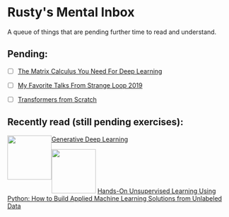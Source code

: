 # Rusty's Mental Inbox

A queue of things that are pending further time to read and understand.

## Pending:

- [ ] [The Matrix Calculus You Need For Deep Learning](https://explained.ai/matrix-calculus/index.html)

- [ ] [My Favorite Talks From Strange Loop 2019](http://stratus3d.com/blog/2019/09/24/my-favorite-talks-from-strange-loop-2019/
)

- [ ] [Transformers from Scratch](http://www.peterbloem.nl/blog/transformers)
 
## Recently read (still pending exercises):

<img src="https://images-na.ssl-images-amazon.com/images/I/416KapTtFjL._SX379_BO1,204,203,200_.jpg" width="100px" style="float:left"/> [Generative Deep Learning](https://www.amazon.com/Generative-Deep-Learning-Teaching-Machines/dp/1492041947)

<img src="https://images-na.ssl-images-amazon.com/images/I/51bnimDBPkL._SX379_BO1,204,203,200_.jpg" width="100px"> [Hands-On Unsupervised Learning Using Python: How to Build Applied Machine Learning Solutions from Unlabeled Data](https://www.amazon.com/Hands-Unsupervised-Learning-Using-Python/dp/1492035645)



                                                                                                                                                                                                                                            

